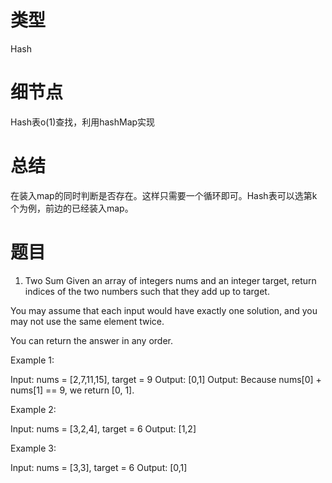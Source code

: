 # 类型

Hash

# 细节点

Hash表o(1)查找，利用hashMap实现

# 总结

在装入map的同时判断是否存在。这样只需要一个循环即可。Hash表可以选第k个为例，前边的已经装入map。

# 题目

1. Two Sum
   Given an array of integers nums and an integer target, return indices of the two numbers such that they add up to target.

You may assume that each input would have exactly one solution, and you may not use the same element twice.

You can return the answer in any order.



Example 1:

Input: nums = [2,7,11,15], target = 9
Output: [0,1]
Output: Because nums[0] + nums[1] == 9, we return [0, 1].

Example 2:

Input: nums = [3,2,4], target = 6
Output: [1,2]

Example 3:

Input: nums = [3,3], target = 6
Output: [0,1]

